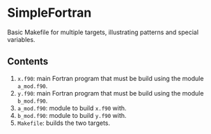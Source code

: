 # SimpleFortran
Basic Makefile for multiple targets, illustrating patterns and special
variables.

## Contents
1. `x.f90`: main Fortran program that must be build using  the
    module `a_mod.f90`.
1. `y.f90`: main Fortran program that must be build using  the
    module `b_mod.f90`.
1. `a_mod.f90`: module to build `x.f90` with.
1. `b_mod.f90`: module to build `y.f90` with.
1. `Makefile`: builds the two targets.
